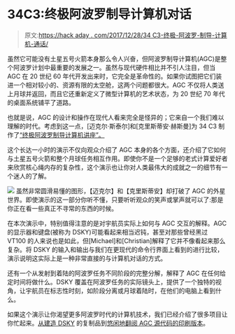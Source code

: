 # 34C3:终极阿波罗制导计算机对话

> 原文:[https://hack aday . com/2017/12/28/34 C3-终极-阿波罗-制导-计算机-通话/](https://hackaday.com/2017/12/28/34c3-ultimate-apollo-guidance-computer-talk/)

虽然它可能没有土星五号火箭本身那么令人兴奋，但阿波罗制导计算机(AGC)是整个阿波罗计划中最重要的发展之一。虽然与现代硬件相比并不引人注目，但当 AGC 在 20 世纪 60 年代开发出来时，它完全是革命性的。如果你试图把它们装进一个相对较小的、资源有限的太空舱，这两个问题都很大。AGC 不仅将人类送上月球并返回，而且它还重新定义了微型计算机的艺术状态，为 20 世纪 70 年代的桌面系统铺平了道路。

也就是说，AGC 的设计和操作在现代人看来完全是怪异的；它来自一个我们难以理解的时代。考虑到这一点，[迈克尔·斯泰尔]和[克里斯蒂安·赫斯曼]为 34 C3 制作了[“终极阿波罗制导计算机讲座”。](https://media.ccc.de/v/34c3-9064-the_ultimate_apollo_guidance_computer_talk)

这个长达一小时的演示不仅向观众介绍了 AGC 本身的各个方面，还介绍了它如何与土星五号火箭和整个月球任务相互作用。即使你不是一个足够的老式计算爱好者来欣赏核心绳内存的复杂性，这个演示也让你对人类最伟大的成就之一的细节有一个迷人的了解。

[![](../Images/dcb10b1f858f896a4d540eca362811f6.png)](https://hackaday.com/wp-content/uploads/2017/12/agc_detail.png) 虽然非常圆滑易懂的图形，【迈克尔】和【克里斯蒂安】却打破了 AGC 的外星世界。即使演示的这一部分你听不懂，只要听听观众的笑声或掌声就可以了:那是你正在看一些真正不寻常的东西的时候。

在本次演示中，特别值得注意的是对宇航员实际上如何与 AGC 交互的解释。AGC 的显示器和键盘(被称为 DSKY)可能看起来相当迟钝，甚至对那些曾经黑过 VT100 的人来说也是如此，但[Michael]和[Christian]解释了它并不像看起来那么复杂。将 DSKY 的输入和输出与我们在更现代的命令行界面上看到的进行比较，演示说明这实际上是一种非常直接的与计算机对话的方式。

还有一个从发射到着陆的阿波罗任务不同阶段的完整分解，解释了 AGC 在任何给定时间将做什么。DSKY 覆盖在阿波罗任务的实际镜头上，提供了一个独特的视角，让宇航员在标志性时刻，如阶段分离或月球着陆时，在他们的电脑上看到什么。

如果这个演示让你渴望更多阿波罗时代的计算机技术，我们已经介绍了很多项目让你忙起来。[从建造 DSKY](https://hackaday.com/2014/11/28/frans-new-project-the-dsky/) 的复制品到[悠闲地翻阅 AGC 源代码的印刷版本](https://hackaday.com/2016/07/05/don-eyles-walks-us-through-the-lunar-module-source-code/)。